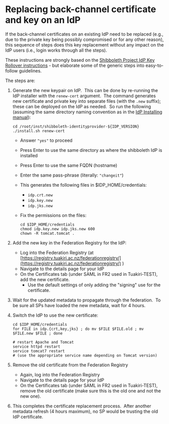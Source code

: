 # Replacing back-channel certificate and key on an IdP

If the back-channel certificates on an existing IdP need to be replaced (e.g., due to the private key being possibly compromised or for any other reason), this sequence of steps does this key replacement without any impact on the IdP users (i.e., login works through all the steps).

These instructions are strongly based on the [Shibboleth Project IdP Key Rollover instructions](https://wiki.shibboleth.net/confluence/display/SHIB2/IdPKeyRollover) - but elaborate some of the generic steps into easy-to-follow guidelines.

The steps are:

1.  Generate the new keypair on IdP.  This can be done by re-running the IdP installer with the `renew-cert` argument.  The command generates new certificate and private key into separate files (with the `.new` suffix); these can be deployed on the IdP as needed.  So run the following (assuming the same directory naming convention as in the [IdP Installing manual](https://reannz.atlassian.net/wiki/spaces/Tuakiri/pages/3815538790/Installing+a+Shibboleth+2.x+IdP)):
    
    ```
    cd /root/inst/shibboleth-identityprovider-${IDP_VERSION}
    ./install.sh renew-cert
    ```
    
    *   Answer `"yes"` to proceed
    *   Press Enter to use the same directory as where the shibboleth IdP is installed
    *   Press Enter to use the same FQDN (hostname)
    *   Enter the same pass-phrase (literally: `"changeit"`)  
          
        
    *   This generates the following files in $IDP\_HOME/credentials:
        *   `idp.crt.new`
        *   `idp.key.new`
        *   `idp.jks.new`
    *   Fix the permissions on the files:
        
        ```
        cd $IDP_HOME/credentials
        chmod idp.key.new idp.jks.new 600
        chown -R tomcat.tomcat .
        ```
        
2.  Add the new key in the Federation Registry for the IdP:
    *   Log into the Federation Registry (at [https://registry.tuakiri.ac.nz/federationregistry/](https://registry.tuakiri.ac.nz/federationregistry/) )
    *   Navigate to the details page for your IdP
    *   On the Certificates tab (under SAML in FR2 used in Tuakiri-TEST), add the new certificate.
        *   Use the default settings of only adding the "signing" use for the certificate.  
              
            
3.  Wait for the updated metadata to propagate through the federation.  To be sure all SPs have loaded the new metadata, wait for 4 hours.  
      
    
4.  Switch the IdP to use the new certificate:
    
    ```
    cd $IDP_HOME/credentials
    for FILE in idp.{crt,key,jks} ; do mv $FILE $FILE.old ; mv $FILE.new $FILE ; done
    
    # restart Apache and Tomcat
    service httpd restart
    service tomcat7 restart
    # (use the appropriate service name depending on Tomcat version)
    ```
    
5.  Remove the old certificate from the Federation Registry
    *   Again, log into the Federation Registry
    *   Navigate to the details page for your IdP
    *   On the Certificates tab (under SAML in FR2 used in Tuakiri-TEST), remove the old certificate (make sure this is the old one and not the new one).  
          
        
6.  This completes the certificate replacement process.  After another metadata refresh (4 hours maximum), no SP would be trusting the old IdP certificate.